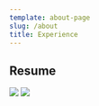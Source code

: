 ```yaml
---
template: about-page
slug: /about
title: Experience
---
```




## Resume
![](/assets/pageone.png)
![](/assets/page2.png)
